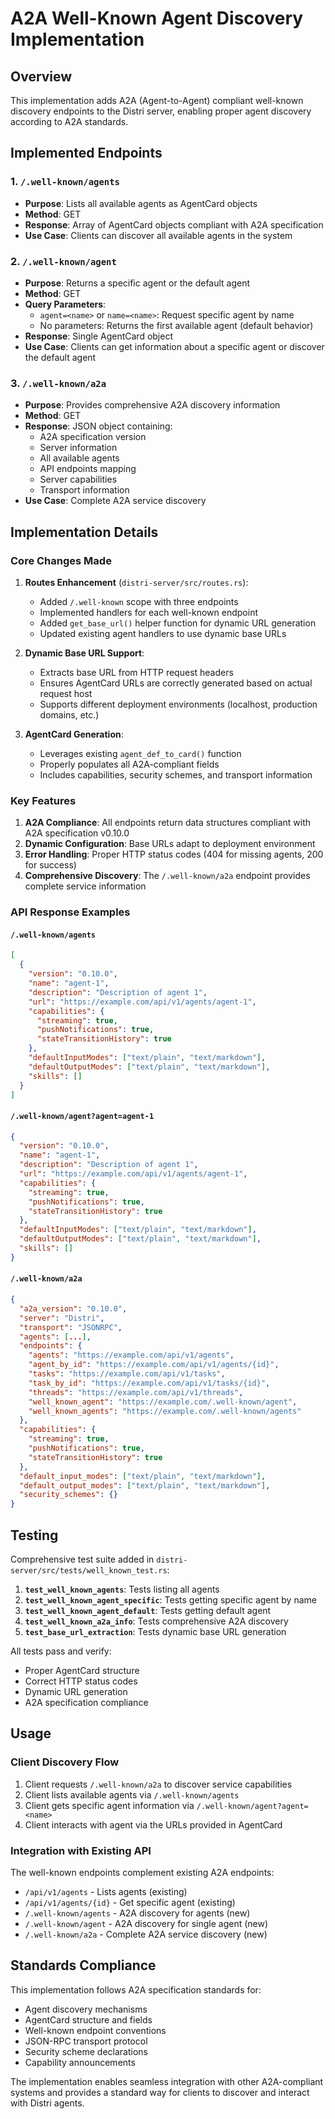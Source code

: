 # A2A Well-Known Agent Discovery Implementation

## Overview
This implementation adds A2A (Agent-to-Agent) compliant well-known discovery endpoints to the Distri server, enabling proper agent discovery according to A2A standards.

## Implemented Endpoints

### 1. `/.well-known/agents`
- **Purpose**: Lists all available agents as AgentCard objects
- **Method**: GET
- **Response**: Array of AgentCard objects compliant with A2A specification
- **Use Case**: Clients can discover all available agents in the system

### 2. `/.well-known/agent`
- **Purpose**: Returns a specific agent or the default agent
- **Method**: GET
- **Query Parameters**:
  - `agent=<name>` or `name=<name>`: Request specific agent by name
  - No parameters: Returns the first available agent (default behavior)
- **Response**: Single AgentCard object
- **Use Case**: Clients can get information about a specific agent or discover the default agent

### 3. `/.well-known/a2a`
- **Purpose**: Provides comprehensive A2A discovery information
- **Method**: GET
- **Response**: JSON object containing:
  - A2A specification version
  - Server information
  - All available agents
  - API endpoints mapping
  - Server capabilities
  - Transport information
- **Use Case**: Complete A2A service discovery

## Implementation Details

### Core Changes Made

1. **Routes Enhancement** (`distri-server/src/routes.rs`):
   - Added `/.well-known` scope with three endpoints
   - Implemented handlers for each well-known endpoint
   - Added `get_base_url()` helper function for dynamic URL generation
   - Updated existing agent handlers to use dynamic base URLs

2. **Dynamic Base URL Support**:
   - Extracts base URL from HTTP request headers
   - Ensures AgentCard URLs are correctly generated based on actual request host
   - Supports different deployment environments (localhost, production domains, etc.)

3. **AgentCard Generation**:
   - Leverages existing `agent_def_to_card()` function
   - Properly populates all A2A-compliant fields
   - Includes capabilities, security schemes, and transport information

### Key Features

1. **A2A Compliance**: All endpoints return data structures compliant with A2A specification v0.10.0
2. **Dynamic Configuration**: Base URLs adapt to deployment environment
3. **Error Handling**: Proper HTTP status codes (404 for missing agents, 200 for success)
4. **Comprehensive Discovery**: The `/.well-known/a2a` endpoint provides complete service information

### API Response Examples

#### `/.well-known/agents`
```json
[
  {
    "version": "0.10.0",
    "name": "agent-1",
    "description": "Description of agent 1",
    "url": "https://example.com/api/v1/agents/agent-1",
    "capabilities": {
      "streaming": true,
      "pushNotifications": true,
      "stateTransitionHistory": true
    },
    "defaultInputModes": ["text/plain", "text/markdown"],
    "defaultOutputModes": ["text/plain", "text/markdown"],
    "skills": []
  }
]
```

#### `/.well-known/agent?agent=agent-1`
```json
{
  "version": "0.10.0",
  "name": "agent-1",
  "description": "Description of agent 1",
  "url": "https://example.com/api/v1/agents/agent-1",
  "capabilities": {
    "streaming": true,
    "pushNotifications": true,
    "stateTransitionHistory": true
  },
  "defaultInputModes": ["text/plain", "text/markdown"],
  "defaultOutputModes": ["text/plain", "text/markdown"],
  "skills": []
}
```

#### `/.well-known/a2a`
```json
{
  "a2a_version": "0.10.0",
  "server": "Distri",
  "transport": "JSONRPC",
  "agents": [...],
  "endpoints": {
    "agents": "https://example.com/api/v1/agents",
    "agent_by_id": "https://example.com/api/v1/agents/{id}",
    "tasks": "https://example.com/api/v1/tasks",
    "task_by_id": "https://example.com/api/v1/tasks/{id}",
    "threads": "https://example.com/api/v1/threads",
    "well_known_agent": "https://example.com/.well-known/agent",
    "well_known_agents": "https://example.com/.well-known/agents"
  },
  "capabilities": {
    "streaming": true,
    "pushNotifications": true,
    "stateTransitionHistory": true
  },
  "default_input_modes": ["text/plain", "text/markdown"],
  "default_output_modes": ["text/plain", "text/markdown"],
  "security_schemes": {}
}
```

## Testing

Comprehensive test suite added in `distri-server/src/tests/well_known_test.rs`:

1. **`test_well_known_agents`**: Tests listing all agents
2. **`test_well_known_agent_specific`**: Tests getting specific agent by name
3. **`test_well_known_agent_default`**: Tests getting default agent
4. **`test_well_known_a2a_info`**: Tests comprehensive A2A discovery
5. **`test_base_url_extraction`**: Tests dynamic base URL generation

All tests pass and verify:
- Proper AgentCard structure
- Correct HTTP status codes
- Dynamic URL generation
- A2A specification compliance

## Usage

### Client Discovery Flow
1. Client requests `/.well-known/a2a` to discover service capabilities
2. Client lists available agents via `/.well-known/agents`
3. Client gets specific agent information via `/.well-known/agent?agent=<name>`
4. Client interacts with agent via the URLs provided in AgentCard

### Integration with Existing API
The well-known endpoints complement existing A2A endpoints:
- `/api/v1/agents` - Lists agents (existing)
- `/api/v1/agents/{id}` - Get specific agent (existing)
- `/.well-known/agents` - A2A discovery for agents (new)
- `/.well-known/agent` - A2A discovery for single agent (new)
- `/.well-known/a2a` - Complete A2A service discovery (new)

## Standards Compliance

This implementation follows A2A specification standards for:
- Agent discovery mechanisms
- AgentCard structure and fields
- Well-known endpoint conventions
- JSON-RPC transport protocol
- Security scheme declarations
- Capability announcements

The implementation enables seamless integration with other A2A-compliant systems and provides a standard way for clients to discover and interact with Distri agents.
